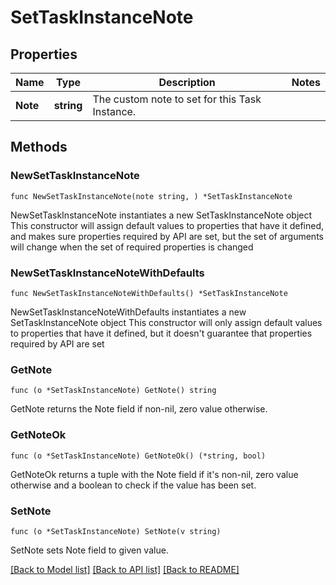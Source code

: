 # SetTaskInstanceNote

## Properties

Name | Type | Description | Notes
------------ | ------------- | ------------- | -------------
**Note** | **string** | The custom note to set for this Task Instance. | 

## Methods

### NewSetTaskInstanceNote

`func NewSetTaskInstanceNote(note string, ) *SetTaskInstanceNote`

NewSetTaskInstanceNote instantiates a new SetTaskInstanceNote object
This constructor will assign default values to properties that have it defined,
and makes sure properties required by API are set, but the set of arguments
will change when the set of required properties is changed

### NewSetTaskInstanceNoteWithDefaults

`func NewSetTaskInstanceNoteWithDefaults() *SetTaskInstanceNote`

NewSetTaskInstanceNoteWithDefaults instantiates a new SetTaskInstanceNote object
This constructor will only assign default values to properties that have it defined,
but it doesn't guarantee that properties required by API are set

### GetNote

`func (o *SetTaskInstanceNote) GetNote() string`

GetNote returns the Note field if non-nil, zero value otherwise.

### GetNoteOk

`func (o *SetTaskInstanceNote) GetNoteOk() (*string, bool)`

GetNoteOk returns a tuple with the Note field if it's non-nil, zero value otherwise
and a boolean to check if the value has been set.

### SetNote

`func (o *SetTaskInstanceNote) SetNote(v string)`

SetNote sets Note field to given value.



[[Back to Model list]](../README.md#documentation-for-models) [[Back to API list]](../README.md#documentation-for-api-endpoints) [[Back to README]](../README.md)


